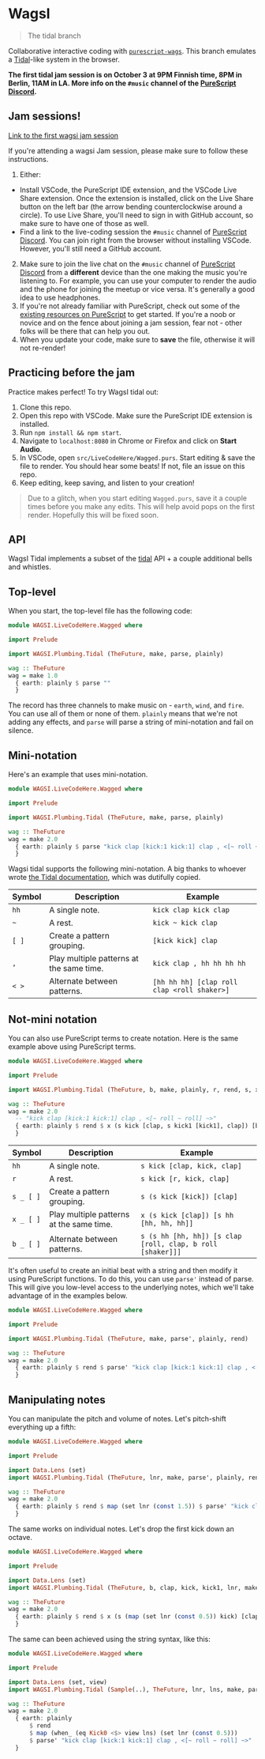 # WagsI

> The tidal branch

Collaborative interactive coding with [`purescript-wags`](https://github.com/mikesol/purescript-wags). This branch emulates a [Tidal](https://tidalcycles.org/)-like system in the browser.

**The first tidal jam session is on October 3 at 9PM Finnish time, 8PM in Berlin, 11AM in LA. More info on the `#music` channel of the [PureScript Discord](https://purescript.org/chat).**

## Jam sessions!

[Link to the first wagsi jam session](https://twitter.com/stronglynormal/status/1409566300452577286)

If you're attending a wagsi Jam session, please make sure to follow these instructions.

1. Either:
  - Install VSCode, the PureScript IDE extension, and the VSCode Live Share extension. Once the extension is installed, click on the Live Share button on the left bar (the arrow bending counterclockwise around a circle). To use Live Share, you'll need to sign in with GitHub account, so make sure to have one of those as well.
  - Find a link to the live-coding session the `#music` channel of [PureScript Discord](https://purescript.org/chat). You can join right from the browser without installing VSCode. However, you'll still need a GitHub account. 
2. Make sure to join the live chat on the `#music` channel of [PureScript Discord](https://purescript.org/chat) from a **different** device than the one making the music you're listening to. For example, you can use your computer to render the audio and the phone for joining the meetup or vice versa. It's generally a good idea to use headphones.
3. If you're not already familiar with PureScript, check out some of the [existing resources on PureScript](https://leanpub.com/fp-made-easier) to get started. If you're a noob or novice and on the fence about joining a jam session, fear not - other folks will be there that can help you out.
4. When you update your code, make sure to **save** the file, otherwise it will not re-render!

## Practicing before the jam

Practice makes perfect! To try WagsI tidal out:

1. Clone this repo.
2. Open this repo with VSCode. Make sure the PureScript IDE extension is installed.
3. Run `npm install && npm start`.
4. Navigate to `localhost:8080` in Chrome or Firefox and click on **Start Audio**.
5. In VSCode, open `src/LiveCodeHere/Wagged.purs`. Start editing & save the file to render. You should hear some beats! If not, file an issue on this repo.
6. Keep editing, keep saving, and listen to your creation!

> Due to a glitch, when you start editing `Wagged.purs`, save it a couple times before you make any edits. This will help avoid pops on the first render. Hopefully this will be fixed soon.

## API

WagsI Tidal implements a subset of the [tidal](https://tidalcycles.org/) API + a couple additional bells and whistles.

## Top-level

When you start, the top-level file has the following code:

```purescript
module WAGSI.LiveCodeHere.Wagged where

import Prelude

import WAGSI.Plumbing.Tidal (TheFuture, make, parse, plainly)

wag :: TheFuture
wag = make 1.0
  { earth: plainly $ parse ""
  }
```

The record has three channels to make music on - `earth`, `wind`, and `fire`. You can use all of them or none of them. `plainly` means that we're not adding any effects, and `parse` will parse a string of mini-notation and fail on silence.

## Mini-notation

Here's an example that uses mini-notation.

```purescript
module WAGSI.LiveCodeHere.Wagged where

import Prelude

import WAGSI.Plumbing.Tidal (TheFuture, make, parse, plainly)

wag :: TheFuture
wag = make 2.0
  { earth: plainly $ parse "kick clap [kick:1 kick:1] clap , <[~ roll ~ roll] ~>"
  }
```

Wagsi tidal supports the following mini-notation. A big thanks to whoever wrote [the Tidal documentation](http://tidalcycles.org/docs/reference/mini_notation/), which was dutifully copied.

| Symbol | Description                              | Example                                     |
|--------|------------------------------------------|---------------------------------------------|
| `hh`   | A single note.                           | `kick clap kick clap`                       |
| `~`    | A rest.                                  | `kick ~ kick clap`                          |
| `[ ]`  | Create a pattern grouping.               | `[kick kick] clap`                          |
| `,`    | Play multiple patterns at the same time. | `kick clap , hh hh hh hh`                   |
| `< >`  | Alternate between patterns.              | `[hh hh hh] [clap roll clap <roll shaker>]` |

## Not-mini notation

You can also use PureScript terms to create notation. Here is the same example above using PureScript terms.

```purescript
module WAGSI.LiveCodeHere.Wagged where

import Prelude

import WAGSI.Plumbing.Tidal (TheFuture, b, make, plainly, r, rend, s, x, kick, kick1, clap, roll)

wag :: TheFuture
wag = make 2.0
  -- "kick clap [kick:1 kick:1] clap , <[~ roll ~ roll] ~>"
  { earth: plainly $ rend $ x (s kick [clap, s kick1 [kick1], clap]) [b (s r [roll, r, roll]) [r]]
  }
```

| Symbol     | Description                              | Example                                                    |
|------------|------------------------------------------|------------------------------------------------------------|
| `hh`       | A single note.                           | `s kick [clap, kick, clap]`                                |
| `r`        | A rest.                                  | `s kick [r, kick, clap]`                                   |
| `s _ [ ]`  | Create a pattern grouping.               | `s (s kick [kick]) [clap]`                                 |
| `x _ [ ]`  | Play multiple patterns at the same time. | `x (s kick [clap]) [s hh [hh, hh, hh]]`                    |
| `b _ [ ]`  | Alternate between patterns.              | `s (s hh [hh, hh]) [s clap [roll, clap, b roll [shaker]]]` |

It's often useful to create an initial beat with a string and then modify it using PureScript functions. To do this, you can use `parse'` instead of parse. This will give you low-level access to the underlying notes, which we'll take advantage of in the examples below.

```purescript
module WAGSI.LiveCodeHere.Wagged where

import Prelude

import WAGSI.Plumbing.Tidal (TheFuture, make, parse', plainly, rend)

wag :: TheFuture
wag = make 2.0
  { earth: plainly $ rend $ parse' "kick clap [kick:1 kick:1] clap , <[~ roll ~ roll] ~>"
  }
```

## Manipulating notes

You can manipulate the pitch and volume of notes. Let's pitch-shift everything up a fifth:

```purescript
module WAGSI.LiveCodeHere.Wagged where

import Prelude

import Data.Lens (set)
import WAGSI.Plumbing.Tidal (TheFuture, lnr, make, parse', plainly, rend)

wag :: TheFuture
wag = make 2.0
  { earth: plainly $ rend $ map (set lnr (const 1.5)) $ parse' "kick clap [kick:1 kick:1] clap , <[~ roll ~ roll] ~>"
  }
```

The same works on individual notes. Let's drop the first kick down an octave.

```purescript
module WAGSI.LiveCodeHere.Wagged where

import Prelude

import Data.Lens (set)
import WAGSI.Plumbing.Tidal (TheFuture, b, clap, kick, kick1, lnr, make, plainly, r, rend, roll, s, x)

wag :: TheFuture
wag = make 2.0
  { earth: plainly $ rend $ x (s (map (set lnr (const 0.5)) kick) [clap, s kick1 [kick1], clap]) [b (s r [roll, r, roll]) [r]]
  }
```

The same can been achieved using the string syntax, like this:

```purescript
module WAGSI.LiveCodeHere.Wagged where

import Prelude

import Data.Lens (set, view)
import WAGSI.Plumbing.Tidal (Sample(..), TheFuture, lnr, lns, make, parse', plainly, rend, when_)

wag :: TheFuture
wag = make 2.0
  { earth: plainly
      $ rend
      $ map (when_ (eq Kick0 <$> view lns) (set lnr (const 0.5)))
      $ parse' "kick clap [kick:1 kick:1] clap , <[~ roll ~ roll] ~>"
  }
```